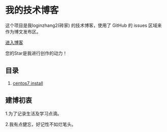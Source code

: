 # 我的技术博客

这个项目是我loginzhang2(砖家) 的技术博客，使用了 GitHub 的 issues 区域来作为博文发布区。

[进入博客](https://github.com/loginzhang2/Blog/issues)

您的Star是我进行创作的动力！

## 目录

1. [centos7 install](https://github.com/loginzhang2/blog/issues/1) 

## 建博初衷

1.为了记录生活及学习点滴。

2.我有点健忘，好记性不如烂笔头。
